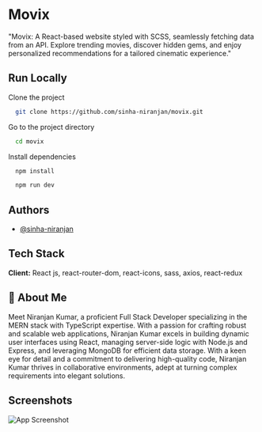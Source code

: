 
# Movix
"Movix: A React-based website styled with SCSS, seamlessly fetching data from an API. Explore trending movies, discover hidden gems, and enjoy personalized recommendations for a tailored cinematic experience."


## Run Locally

Clone the project

```bash
  git clone https://github.com/sinha-niranjan/movix.git
```

Go to the project directory

```bash
  cd movix
```

Install dependencies

```bash
  npm install
```

 

```bash
  npm run dev
```


## Authors

- [@sinha-niranjan](https://www.github.com/octokatherine)


## Tech Stack

**Client:**  React js, react-router-dom, react-icons, sass, axios, react-redux

 


## 🚀 About Me
Meet Niranjan Kumar, a proficient Full Stack Developer specializing in the MERN stack with TypeScript expertise. With a passion for crafting robust and scalable web applications, Niranjan Kumar excels in building dynamic user interfaces using React, managing server-side logic with Node.js and Express, and leveraging MongoDB for efficient data storage. With a keen eye for detail and a commitment to delivering high-quality code, Niranjan Kumar thrives in collaborative environments, adept at turning complex requirements into elegant solutions.


## Screenshots

![App Screenshot](https://drive.google.com/file/d/1DECymZ8cAQYl1qyMNp_OnrRHJh-_d6Nc/view?usp=sharing)

